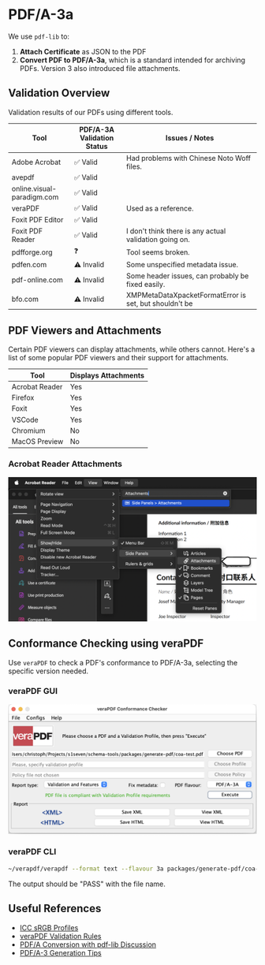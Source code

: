 # PDF/A-3a

We use `pdf-lib` to:

1. **Attach Certificate** as JSON to the PDF
1. **Convert PDF to PDF/A-3a**, which is a standard intended for archiving PDFs. Version 3 also introduced file attachments.

## Validation Overview

Validation results of our PDFs using different tools.

| Tool                       | PDF/A-3A Validation Status | Issues / Notes                                         |
| -------------------------- | -------------------------- | ------------------------------------------------------ |
| Adobe Acrobat              | ✅ Valid                   | Had problems with Chinese Noto Woff files.             |
| avepdf                     | ✅ Valid                   |                                                        |
| online.visual-paradigm.com | ✅ Valid                   |
| veraPDF                    | ✅ Valid                   | Used as a reference.                                   |
| Foxit PDF Editor           | ✅ Valid                   |                                                        |
| Foxit PDF Reader           | ✅ Valid                   | I don't think there is any actual validation going on. |
| pdfforge.org               | ❓                         | Tool seems broken.                                     |
| pdfen.com                  | ⚠️ Invalid                 | Some unspecified metadata issue.                       |
| pdf-online.com             | ⚠️ Invalid                 | Some header issues, can probably be fixed easily.      |
| bfo.com                    | ⚠️ Invalid                 | XMPMetaDataXpacketFormatError is set, but shouldn't be |

## PDF Viewers and Attachments

Certain PDF viewers can display attachments, while others cannot. Here's a list of some popular PDF viewers and their support for attachments.

| Tool           | Displays Attachments |
| -------------- | -------------------- |
| Acrobat Reader | Yes                  |
| Firefox        | Yes                  |
| Foxit          | Yes                  |
| VSCode         | Yes                  |
| Chromium       | No                   |
| MacOS Preview  | No                   |

### Acrobat Reader Attachments

![Acrobat Reader Attachments](acrobat.png)

## Conformance Checking using veraPDF

Use `veraPDF` to check a PDF's conformance to PDF/A-3a, selecting the specific version needed.

### veraPDF GUI

![veraPDF GUI](verapdf.png)

### veraPDF CLI

```sh
~/verapdf/verapdf --format text --flavour 3a packages/generate-pdf/coa-test.pdf
```

The output should be "PASS" with the file name.

## Useful References

- [ICC sRGB Profiles](https://www.color.org/srgbprofiles.xalter)
- [veraPDF Validation Rules](https://github.com/veraPDF/veraPDF-validation-profiles/wiki/PDFA-Parts-2-and-3-rules)
- [PDF/A Conversion with pdf-lib Discussion](https://github.com/Hopding/pdf-lib/issues/1183#issuecomment-1685078941)
- [PDF/A-3 Generation Tips](https://github.com/Hopding/pdf-lib/issues/230#issuecomment-570072624)
